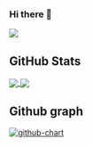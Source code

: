### Hi there 👋
![](https://github-profile-summary-cards.vercel.app/api/cards/profile-details?username=genie-ru&theme=dracula)
<!-- GitHub Readme Stats -->
<h2>GitHub Stats</h2>
<a href="https://github.com/genie-ru/github-readme-stats">
  <img align="center" src="https://github-readme-stats.vercel.app/api?username=genie-ru&count_private=true&show_icons=true&theme=vue-dark" />
</a>
<a href="https://github.com/genie-ru/github-readme-stats">
  <img align="center" src="https://github-readme-stats.vercel.app/api/top-langs/?username=genie-ru&count_private=true&theme=vue-dark" />
</a>
<h2>Github graph</h2>

[![github-chart](https://github-chart.vercel.app/api?user=genie-ru)](https://github.com/genie-ru/github-chart)
<!-- GitHub Readme Stats -->
<!--
**genie-ru/genie-ru** is a ✨ _special_ ✨ repository because its `README.md` (this file) appears on your GitHub profile.

Here are some ideas to get you started:

- 🔭 I’m currently working on ...
- 🌱 I’m currently learning ...
- 👯 I’m looking to collaborate on ...
- 🤔 I’m looking for help with ...
- 💬 Ask me about ...
- 📫 How to reach me: ...
- 😄 Pronouns: ...
- ⚡ Fun fact: ...
-->
